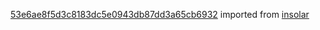 [53e6ae8f5d3c8183dc5e0943db87dd3a65cb6932](https://github.com/insolar/insolar/commit/53e6ae8f5d3c8183dc5e0943db87dd3a65cb6932) imported from [insolar](https://github.com/insolar/insolar)
